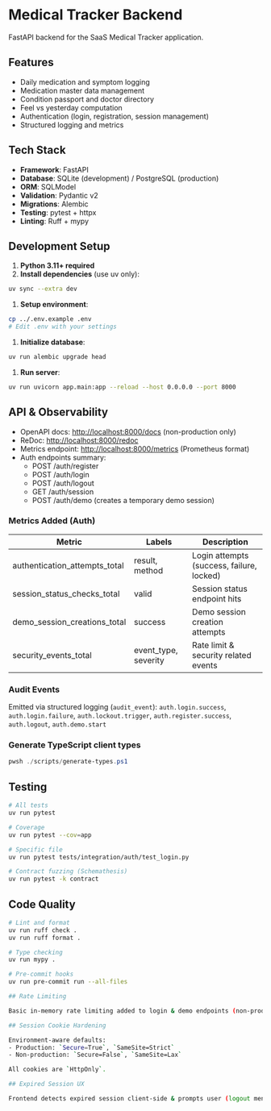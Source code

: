 # Medical Tracker Backend

FastAPI backend for the SaaS Medical Tracker application.

## Features

- Daily medication and symptom logging
- Medication master data management
- Condition passport and doctor directory
- Feel vs yesterday computation
- Authentication (login, registration, session management)
- Structured logging and metrics

## Tech Stack

- **Framework**: FastAPI
- **Database**: SQLite (development) / PostgreSQL (production)
- **ORM**: SQLModel
- **Validation**: Pydantic v2
- **Migrations**: Alembic
- **Testing**: pytest + httpx
- **Linting**: Ruff + mypy

## Development Setup

1. **Python 3.11+ required**
1. **Install dependencies** (use uv only):

```bash
uv sync --extra dev
```

1. **Setup environment**:

```bash
cp ../.env.example .env
# Edit .env with your settings
```

1. **Initialize database**:

```bash
uv run alembic upgrade head
```

1. **Run server**:

```bash
uv run uvicorn app.main:app --reload --host 0.0.0.0 --port 8000
```

## API & Observability

- OpenAPI docs: <http://localhost:8000/docs> (non-production only)
- ReDoc: <http://localhost:8000/redoc>
- Metrics endpoint: <http://localhost:8000/metrics> (Prometheus format)
- Auth endpoints summary:
  - POST /auth/register
  - POST /auth/login
  - POST /auth/logout
  - GET /auth/session
  - POST /auth/demo (creates a temporary demo session)

### Metrics Added (Auth)

| Metric | Labels | Description |
|--------|--------|-------------|
| authentication_attempts_total | result, method | Login attempts (success, failure, locked) |
| session_status_checks_total | valid | Session status endpoint hits |
| demo_session_creations_total | success | Demo session creation attempts |
| security_events_total | event_type, severity | Rate limit & security related events |

### Audit Events

Emitted via structured logging (`audit_event`):
`auth.login.success`, `auth.login.failure`, `auth.lockout.trigger`, `auth.register.success`, `auth.logout`, `auth.demo.start`

### Generate TypeScript client types

```powershell
pwsh ./scripts/generate-types.ps1
```

## Testing

```bash
# All tests
uv run pytest

# Coverage
uv run pytest --cov=app

# Specific file
uv run pytest tests/integration/auth/test_login.py

# Contract fuzzing (Schemathesis)
uv run pytest -k contract
```

## Code Quality

```bash
# Lint and format
uv run ruff check .
uv run ruff format .

# Type checking  
uv run mypy .

# Pre-commit hooks
uv run pre-commit run --all-files

## Rate Limiting

Basic in-memory rate limiting added to login & demo endpoints (non-production) to reduce abuse. Emits `security_events_total{event_type="rate_limit"}` on throttling. Replace with Redis-backed limiter for production.

## Session Cookie Hardening

Environment-aware defaults:
- Production: `Secure=True`, `SameSite=Strict`
- Non-production: `Secure=False`, `SameSite=Lax`

All cookies are `HttpOnly`.

## Expired Session UX

Frontend detects expired session client-side & prompts user (logout menu). Server enforces via middleware.
```
